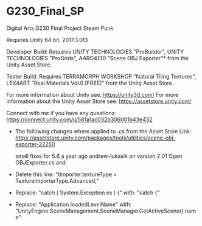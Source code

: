 # G230_Final_SP
Digital Arts G230 Final Project Steam Punk

Requires Unity 64 bit, 2017.3.0f3

Developer Build:
Requires UNITY TECHNOLOGIES "ProBuilder", UNITY TECHNOLOGIES "ProGrids",
AARO4130 "Scene OBJ Exporter"* from the Unity Asset Store.

Tester Build:
Requires TERRAMORPH WORKSHOP "Natural Tiling Textures", 
LEX4ART "Real Materials Vol.0 [FREE]" from the Unity Asset Store.


For more information about Unity see: https://unity3d.com/
For more information about the Unity Asset Store see: https://assetstore.unity.com/

Connect with me if you have any questions:
https://connect.unity.com/u/581a1ac032b306001b43e432




* The following changes where applied to .cs from the Asset Store Link:
https://assetstore.unity.com/packages/tools/utilities/scene-obj-exporter-22250

	small fixes for 5.6		a year ago
	andrew-lukasik			on version 2.01
Open OBJExporter.cs and:

- Delete this line:
"tImporter.textureType = TextureImporterType.Advanced;"

- Replace:
"catch ( System.Exception ex ) {"
with:
"catch {"

- Replace:
"Application.loadedLevelName"
with:
"UnityEngine.SceneManagement.SceneManager.GetActiveScene().name"

